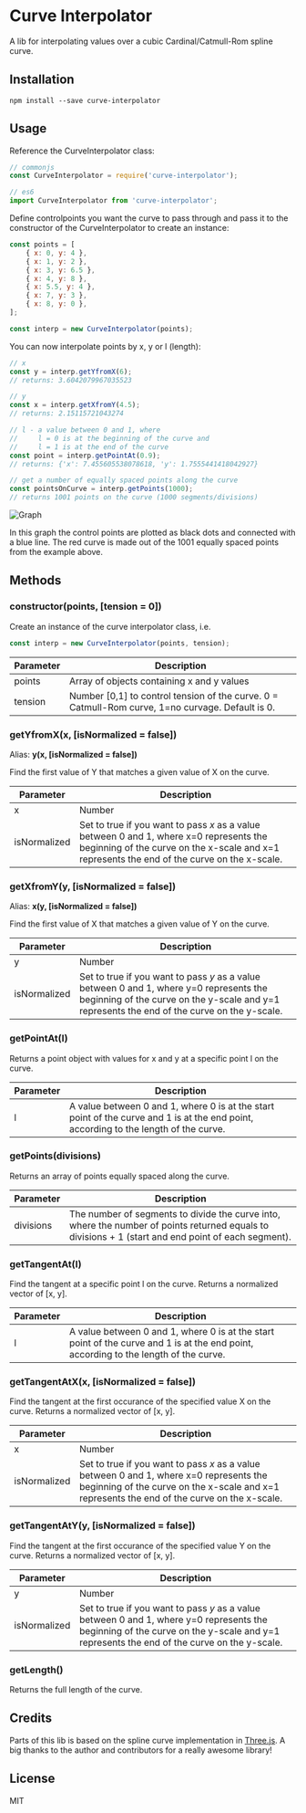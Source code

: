 # Curve Interpolator

A lib for interpolating values over a cubic Cardinal/Catmull-Rom spline curve.

## Installation
```
npm install --save curve-interpolator
```
## Usage
Reference the CurveInterpolator class:
```js
// commonjs
const CurveInterpolator = require('curve-interpolator');

// es6
import CurveInterpolator from 'curve-interpolator';

```

Define controlpoints you want the curve to pass through and pass it to the constructor of the CurveInterpolator to create an instance:

```js
const points = [
    { x: 0, y: 4 },
    { x: 1, y: 2 },
    { x: 3, y: 6.5 },
    { x: 4, y: 8 },
    { x: 5.5, y: 4 },
    { x: 7, y: 3 },
    { x: 8, y: 0 },
];

const interp = new CurveInterpolator(points);
```

You can now interpolate points by x, y or l (length):

```js
// x
const y = interp.getYfromX(6);
// returns: 3.6042079967035523

// y
const x = interp.getXfromY(4.5);
// returns: 2.15115721043274

// l - a value between 0 and 1, where  
//     l = 0 is at the beginning of the curve and
//     l = 1 is at the end of the curve
const point = interp.getPointAt(0.9);
// returns: {'x': 7.455605538078618, 'y': 1.7555441418042927}

// get a number of equally spaced points along the curve
const pointsOnCurve = interp.getPoints(1000);
// returns 1001 points on the curve (1000 segments/divisions)
```
![Graph](https://raw.githubusercontent.com/kjerandp/curve-interpolator/master/test/static/graph.png)

In this graph the control points are plotted as black dots and connected with a blue line. The red curve is made out of the 1001 equally spaced points from the example above.

## Methods
### constructor(points, [tension = 0])
Create an instance of the curve interpolator class, i.e. 
```js
const interp = new CurveInterpolator(points, tension);
```  
| Parameter     | Description
|---------------|--------------------------------------------|
| points    | Array of objects containing x and y values |
| tension   | Number [0,1] to control tension of the curve. 0 = Catmull-Rom curve, 1=no curvage. Default is 0.


### getYfromX(x, [isNormalized = false]) 

Alias: __y(x, [isNormalized = false])__

Find the first value of Y that matches a given value of X on the curve. 

| Parameter     | Description
|---------------|--------------------------------------------|
| x             | Number
| isNormalized  | Set to true if you want to pass _x_ as a value between 0 and 1, where x=0 represents the beginning of the curve on the x-scale and x=1 represents the end of the curve on the x-scale.


### getXfromY(y, [isNormalized = false]) 

Alias: __x(y, [isNormalized = false])__

Find the first value of X that matches a given value of Y on the curve. 

| Parameter     | Description
|---------------|--------------------------------------------|
| y             | Number
| isNormalized  | Set to true if you want to pass _y_ as a value between 0 and 1, where y=0 represents the beginning of the curve on the y-scale and y=1 represents the end of the curve on the y-scale.


### getPointAt(l) 

Returns a point object with values for x and y at a specific point l on the curve.

| Parameter     | Description
|---------------|--------------------------------------------|
| l             | A value between 0 and 1, where 0 is at the start point of the curve and 1 is at the end point, according to the length of the curve.


### getPoints(divisions) 

Returns an array of points equally spaced along the curve.

| Parameter     | Description
|---------------|--------------------------------------------|
| divisions             | The number of segments to divide the curve into, where the number of points returned equals to divisions + 1 (start and end point of each segment).

### getTangentAt(l) 

Find the tangent at a specific point l on the curve. Returns a normalized vector of [x, y].

| Parameter     | Description
|---------------|--------------------------------------------|
| l             | A value between 0 and 1, where 0 is at the start point of the curve and 1 is at the end point, according to the length of the curve.


### getTangentAtX(x, [isNormalized = false]) 

Find the tangent at the first occurance of the specified value X on the curve. Returns a normalized vector of [x, y].

| Parameter     | Description
|---------------|--------------------------------------------|
| x             | Number
| isNormalized  | Set to true if you want to pass _x_ as a value between 0 and 1, where x=0 represents the beginning of the curve on the x-scale and x=1 represents the end of the curve on the x-scale.

### getTangentAtY(y, [isNormalized = false]) 

Find the tangent at the first occurance of the specified value Y on the curve. Returns a normalized vector of [x, y].

| Parameter     | Description
|---------------|--------------------------------------------|
| y             | Number
| isNormalized  | Set to true if you want to pass _y_ as a value between 0 and 1, where y=0 represents the beginning of the curve on the y-scale and y=1 represents the end of the curve on the y-scale.


### getLength() 

Returns the full length of the curve.


## Credits
Parts of this lib is based on the spline curve implementation in  [Three.js](https://github.com/mrdoob/three.js/). A big thanks to the author and contributors for a really awesome library!

## License
MIT
